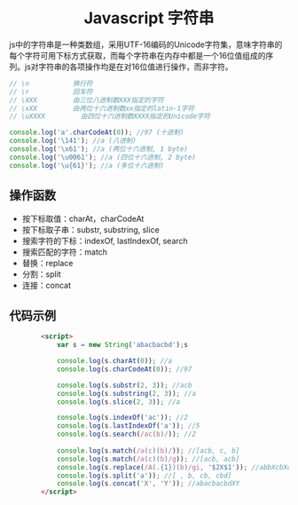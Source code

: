 <h1 align="center"> Javascript 字符串</h1>

js中的字符串是一种类数组，采用UTF-16编码的Unicode字符集，意味字符串的每个字符可用下标方式获取，而每个字符串在内存中都是一个16位值组成的序列。js对字符串的各项操作均是在对16位值进行操作，而非字符。

```javascript
// \n         	换行符
// \r          	回车符
// \XXX			由三位八进制数XXX指定的字符
// \xXX         由两位十六进制数xx指定的latin-1字符
// \uXXXX         由四位十六进制数XXXX指定的Unicode字符

console.log('a'.charCodeAt(0)); //97 (十进制)
console.log('\141'); //a (八进制)
console.log('\x61'); //a (两位十六进制, 1 byte)
console.log('\u0061'); //a (四位十六进制, 2 byte)
console.log('\u{61}'); //a (多位十六进制)
```


操作函数
-

- 按下标取值：charAt，charCodeAt
- 按下标取子串：substr, substring, slice
- 搜索字符的下标：indexOf, lastIndexOf, search
- 搜索匹配的字符：match
- 替换：replace
- 分割：split
- 连接：concat

代码示例
-

```html
		<script>
			var s = new String('abacbacbd');s

			console.log(s.charAt(0)); //a
			console.log(s.charCodeAt(0)); //97

			console.log(s.substr(2, 3)); //acb
			console.log(s.substring(2, 3)); //a
			console.log(s.slice(2, 3)); //a

			console.log(s.indexOf('ac')); //2
			console.log(s.lastIndexOf('a')); //5
			console.log(s.search(/ac(b)/)); //2
			
			console.log(s.match(/a(c)(b)/)); //[acb, c, b]
			console.log(s.match(/a(c)(b)/g)); //[acb, acb]
			console.log(s.replace(/A(.{1})(b)/gi, '$2X$1')); //abbXcbXcd
			console.log(s.split('a')); //[ , b, cb, cbd]
			console.log(s.concat('X', 'Y')); //abacbacbdXY
		</script>
```

